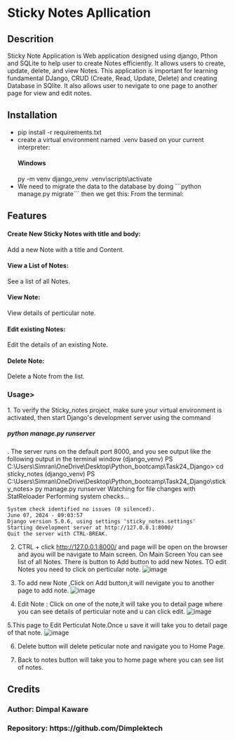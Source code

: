 # Sticky Notes Apllication

<h2>Descrition</h2>
Sticky Note Application is Web application designed using django, Pthon and SQLite to help user to create Notes efficiently. It allows users to create, update, delete, and view Notes. This application is important for learning fundamental DJango, CRUD (Create, Read, Update, Delete) and creating Database in SQlite. It also allows user to nevigate to one page to another page for view and edit notes.

<h2> Installation </h2>
<ul>
  <li>pip install -r requirements.txt</li>

  <li>create a virtual environment named .venv based on your current interpreter:</li>
       <h4>Windows</h4>
            py -m venv django_venv
           .venv\scripts\activate
   <li> We need to migrate the data to the database by doing ```python manage.py migrate``` then we get this:
       From the terminal:  </li>        
 </ul> 

<h2> Features</h2>
<h4>Create New Sticky Notes with title and body:</h4> Add a new Note with a title and Content.
<h4>View a List of Notes: </h4>See a list of all Notes.
<h4>View Note:</h4> View details of perticular note.
<h4>Edit existing Notes:</h4> Edit the details of an existing Note.
<h4>Delete Note:</h4>Delete a Note from the list.

<h3>Usage></h3>
1. To verify the Sticky_notes project, make sure your virtual environment is activated, then start Django's development server using the command
<h5>python manage.py runserver</h5>. The server runs on the default port 8000, and you see output like the following output in the terminal window
    (django_venv) PS C:\Users\Simran\OneDrive\Desktop\Python_bootcamp\Task24_Django> cd sticky_notes
    (django_venv) PS C:\Users\Simran\OneDrive\Desktop\Python_bootcamp\Task24_Django\sticky_notes> py manage.py runserver
    Watching for file changes with StatReloader
    Performing system checks...
    
    System check identified no issues (0 silenced).
    June 07, 2024 - 09:03:57
    Django version 5.0.6, using settings 'sticky_notes.settings'
    Starting development server at http://127.0.0.1:8000/
    Quit the server with CTRL-BREAK.

2. CTRL + click  http://127.0.0.1:8000/ and page will be open on the browser and ayou will be navigate to Main screen. On Main Screen You can see list of all Notes.
   There is button to Add button to add new Notes.
   TO edit Notes you need to click on perticular note.
   ![image](https://github.com/Dimplektech/Django/assets/163059141/e04d9981-9e7c-4648-8ee6-a47bd3eef419)
   
3. To add new Note ,Click on Add button,it will nevigate you to another page to add note.
 ![image](https://github.com/Dimplektech/Django/assets/163059141/c9a46e7e-b32f-4311-a5db-7595f119fa43)
   

4. Edit Note : Click on one of the note,it will take you to detail page where you can see details of perticular note and u can click edit.
   ![image](https://github.com/Dimplektech/Django/assets/163059141/3f68f658-3b6d-4272-87f0-0645b9e5f881)
   

5.This page to Edit Perticulat Note.Once u save it will take you to detail page of that note.
   ![image](https://github.com/Dimplektech/Django/assets/163059141/45d45fbe-bbb3-4b8f-bf4c-3e54dc314278)

6. Delete button will delete peticular note and navigate you to Home Page.   

7. Back to notes button will take you to home page where you can see list of notes.
 
    
<h2>Credits</h2>
<h3> Author: Dimpal Kaware </h3>
<h3>Repository: https://github.com/Dimplektech</h3>

